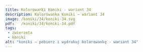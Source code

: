 ```yaml
---
title: Kolorowanki Koniki - wariant 34
description: Kolorowanka Koniki – wariant 34
image: /koniki/34/koniki-34.svg
pdf:   /koniki/34/koniki-34.pdf
tags:
 - zwierzeta
 - koniki
alt: "koniki – pobierz i wydrukuj kolorowankę - wariant 34"
---
```

